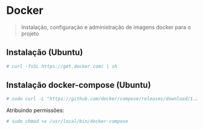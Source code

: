 # Docker
> Instalação, configuração e administração de imagens docker para o projeto

## Instalação (Ubuntu)
```bash
# curl -fsSL https://get.docker.com/ | sh
```  

## Instalação docker-compose (Ubuntu)
```bash
# sudo curl -L "https://github.com/docker/compose/releases/download/1.23.2/docker-compose-$(uname -s)-$(uname -m)" -o /usr/local/bin/docker-compose
```  
Atribuindo permissões:  
```bash
# sudo chmod +x /usr/local/bin/docker-compose
```  
